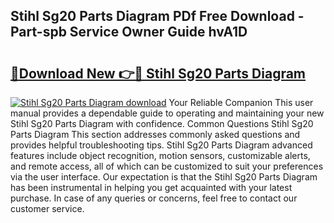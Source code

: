 ## Stihl Sg20 Parts Diagram PDf Free Download - Part-spb Service Owner Guide hvA1D

# <h2><a href="http://dfog1v.blite.top/?on=Stihl+Sg20+Parts+Diagram">🔗Download New 👉🔴 Stihl Sg20 Parts Diagram</a></h2>

[![Stihl Sg20 Parts Diagram download](https://i.imgur.com/lujVjoI.png)](http://dfog1v.blite.top/?on=Stihl+Sg20+Parts+Diagram)
Your Reliable Companion This user manual provides a dependable guide to operating and maintaining your new Stihl Sg20 Parts Diagram with confidence. Common Questions Stihl Sg20 Parts Diagram This section addresses commonly asked questions and provides helpful troubleshooting tips. Stihl Sg20 Parts Diagram advanced features include object recognition, motion sensors, customizable alerts, and remote access, all of which can be customized to suit your preferences via the user interface. Our expectation is that the Stihl Sg20 Parts Diagram has been instrumental in helping you get acquainted with your latest purchase. In case of any queries or concerns, feel free to contact our customer service.
